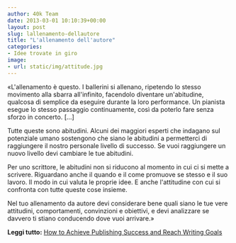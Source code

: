 ```yaml
---
author: 40k Team
date: 2013-03-01 10:10:39+00:00
layout: post
slug: lallenamento-dellautore
title: "L'allenamento dell'autore"
categories:
- Idee trovate in giro
image:
- url: static/img/attitude.jpg
---
```


«L'allenamento è questo. I ballerini si allenano, ripetendo lo stesso movimento alla sbarra all'infinito, facendolo diventare un'abitudine, qualcosa di semplice da eseguire durante la loro performance. Un pianista esegue lo stesso passaggio continuamente, così da poterlo fare senza sforzo in concerto. [...]

Tutte queste sono abitudini. Alcuni dei maggiori esperti che indagano sul potenziale umano sostengono che siano le abitudini a permetterci di raggiungere il nostro personale livello di successo. Se vuoi raggiungere un nuovo livello devi cambiare le tue abitudini. 

Per uno scrittore, le abitudini non si riducono al momento in cui ci si mette a scrivere. Riguardano anche il quando e il come promuove se stesso e il suo lavoro. Il modo in cui valuta le proprie idee. E anche l'attitudine con cui si confronta con tutte queste cose insieme.

Nel tuo allenamento da autore devi considerare bene quali siano le tue vere attitudini, comportamenti, convinzioni e obiettivi, e devi analizzare se davvero ti stiano conducendo dove vuoi arrivare.»

**Leggi tutto:** [How to Achieve Publishing Success and Reach Writing Goals](http://writenonfictionnow.com/how-to-achieve-publishing-success-and-reach-writing-goals/)

